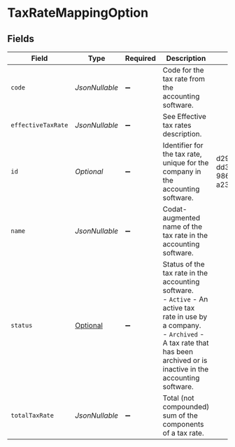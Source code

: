 # TaxRateMappingOption


## Fields

| Field                                                                                                                                                                                                     | Type                                                                                                                                                                                                      | Required                                                                                                                                                                                                  | Description                                                                                                                                                                                               | Example                                                                                                                                                                                                   |
| --------------------------------------------------------------------------------------------------------------------------------------------------------------------------------------------------------- | --------------------------------------------------------------------------------------------------------------------------------------------------------------------------------------------------------- | --------------------------------------------------------------------------------------------------------------------------------------------------------------------------------------------------------- | --------------------------------------------------------------------------------------------------------------------------------------------------------------------------------------------------------- | --------------------------------------------------------------------------------------------------------------------------------------------------------------------------------------------------------- |
| `code`                                                                                                                                                                                                    | *JsonNullable<String>*                                                                                                                                                                                    | :heavy_minus_sign:                                                                                                                                                                                        | Code for the tax rate from the accounting software.                                                                                                                                                       |                                                                                                                                                                                                           |
| `effectiveTaxRate`                                                                                                                                                                                        | *JsonNullable<BigDecimal>*                                                                                                                                                                                | :heavy_minus_sign:                                                                                                                                                                                        | See Effective tax rates description.                                                                                                                                                                      |                                                                                                                                                                                                           |
| `id`                                                                                                                                                                                                      | *Optional<String>*                                                                                                                                                                                        | :heavy_minus_sign:                                                                                                                                                                                        | Identifier for the tax rate, unique for the company in the accounting software.                                                                                                                           | d2939064-dd3a-4c0f-9865-a238c2193515                                                                                                                                                                      |
| `name`                                                                                                                                                                                                    | *JsonNullable<String>*                                                                                                                                                                                    | :heavy_minus_sign:                                                                                                                                                                                        | Codat-augmented name of the tax rate in the accounting software.                                                                                                                                          |                                                                                                                                                                                                           |
| `status`                                                                                                                                                                                                  | [Optional<TaxRateStatus>](../../models/components/TaxRateStatus.md)                                                                                                                                       | :heavy_minus_sign:                                                                                                                                                                                        | Status of the tax rate in the accounting software.  <br/>- `Active` - An active tax rate in use by a company.  <br/>- `Archived` - A tax rate that has been archived or is inactive in the accounting software.   |                                                                                                                                                                                                           |
| `totalTaxRate`                                                                                                                                                                                            | *JsonNullable<BigDecimal>*                                                                                                                                                                                | :heavy_minus_sign:                                                                                                                                                                                        | Total (not compounded) sum of the components of a tax rate.                                                                                                                                               |                                                                                                                                                                                                           |
